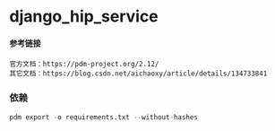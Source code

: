 # django_hip_service

#### 参考链接

```
官方文档：https://pdm-project.org/2.12/
其它文档：https://blog.csdn.net/aichaoxy/article/details/134733841
```

### 依赖
```python
pdm export -o requirements.txt --without-hashes
```